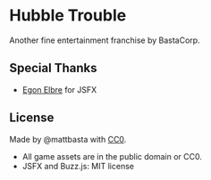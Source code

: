 # Hubble Trouble

Another fine entertainment franchise by BastaCorp.


## Special Thanks

- [Egon Elbre](https://github.com/egonelbre) for JSFX


## License

Made by @mattbasta with [CC0](http://creativecommons.org/publicdomain/zero/1.0/).

- All game assets are in the public domain or CC0.
- JSFX and Buzz.js: MIT license
